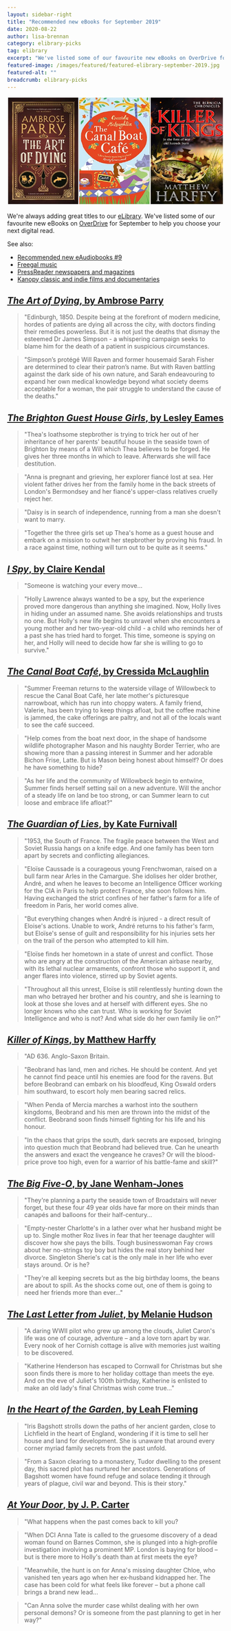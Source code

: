 ```yaml
---
layout: sidebar-right
title: "Recommended new eBooks for September 2019"
date: 2020-08-22
author: lisa-brennan
category: elibrary-picks
tag: elibrary
excerpt: "We've listed some of our favourite new eBooks on OverDrive for September to help you choose your next digital read."
featured-image: /images/featured/featured-elibrary-september-2019.jpg
featured-alt: ""
breadcrumb: elibrary-picks
---
```


![](/images/featured/featured-elibrary-september-2019.jpg)

We're always adding great titles to our [eLibrary](/elibrary/). We've listed some of our favourite new eBooks on [OverDrive](/elibrary/overdrive/) for September to help you choose your next digital read.

See also:

* [Recommended new eAudiobooks &#x23;9](/new-suggestions/elibrary-picks/new-eaudiobooks-9/)
* [Freegal music](/elibrary/freegal/)
* [PressReader newspapers and magazines](/elibrary/press-reader/)
* [Kanopy classic and indie films and documentaries](/elibrary/kanopy/)

## [<cite>The Art of Dying</cite>, by Ambrose Parry](https://suffolklibraries.overdrive.com/media/4852091?cid=1016370)

> "Edinburgh, 1850. Despite being at the forefront of modern medicine, hordes of patients are dying all across the city, with doctors finding their remedies powerless. But it is not just the deaths that dismay the esteemed Dr James Simpson - a whispering campaign seeks to blame him for the death of a patient in suspicious circumstances.

> "Simpson’s protégé Will Raven and former housemaid Sarah Fisher are determined to clear their patron’s name. But with Raven battling against the dark side of his own nature, and Sarah endeavouring to expand her own medical knowledge beyond what society deems acceptable for a woman, the pair struggle to understand the cause of the deaths."

## [<cite>The Brighton Guest House Girls</cite>, by Lesley Eames](https://suffolklibraries.overdrive.com/media/4770723?cid=1016370)

> "Thea's loathsome stepbrother is trying to trick her out of her inheritance of her parents' beautiful house in the seaside town of Brighton by means of a Will which Thea believes to be forged. He gives her three months in which to leave. Afterwards she will face destitution.

> "Anna is pregnant and grieving, her explorer fiancé lost at sea. Her violent father drives her from the family home in the back streets of London's Bermondsey and her fiancé's upper-class relatives cruelly reject her.

> "Daisy is in search of independence, running from a man she doesn't want to marry.

> "Together the three girls set up Thea's home as a guest house and embark on a mission to outwit her stepbrother by proving his fraud. In a race against time, nothing will turn out to be quite as it seems."

## [<cite>I Spy</cite>, by Claire Kendal](https://suffolklibraries.overdrive.com/media/4373169?cid=1016370)

> "Someone is watching your every move...

> "Holly Lawrence always wanted to be a spy, but the experience proved more dangerous than anything she imagined. Now, Holly lives in hiding under an assumed name. She avoids relationships and trusts no one. But Holly's new life begins to unravel when she encounters a young mother and her two-year-old child - a child who reminds her of a past she has tried hard to forget. This time, someone is spying on her, and Holly will need to decide how far she is willing to go to survive."

## [<cite>The Canal Boat Café</cite>, by Cressida McLaughlin](https://suffolklibraries.overdrive.com/media/2571808?cid=1016370)

> "Summer Freeman returns to the waterside village of Willowbeck to rescue the Canal Boat Café, her late mother's picturesque narrowboat, which has run into choppy waters. A family friend, Valerie, has been trying to keep things afloat, but the coffee machine is jammed, the cake offerings are paltry, and not all of the locals want to see the café succeed.

> "Help comes from the boat next door, in the shape of handsome wildlife photographer Mason and his naughty Border Terrier, who are showing more than a passing interest in Summer and her adorable Bichon Frise, Latte. But is Mason being honest about himself? Or does he have something to hide?

> "As her life and the community of Willowbeck begin to entwine, Summer finds herself setting sail on a new adventure. Will the anchor of a steady life on land be too strong, or can Summer learn to cut loose and embrace life afloat?"

## [<cite>The Guardian of Lies</cite>, by Kate Furnivall](https://suffolklibraries.overdrive.com/media/4434603?cid=1016370)

> "1953, the South of France. The fragile peace between the West and Soviet Russia hangs on a knife edge. And one family has been torn apart by secrets and conflicting allegiances.

> "Eloïse Caussade is a courageous young Frenchwoman, raised on a bull farm near Arles in the Camargue. She idolises her older brother, André, and when he leaves to become an Intelligence Officer working for the CIA in Paris to help protect France, she soon follows him. Having exchanged the strict confines of her father's farm for a life of freedom in Paris, her world comes alive.

> "But everything changes when André is injured - a direct result of Eloise's actions. Unable to work, André returns to his father's farm, but Eloïse's sense of guilt and responsibility for his injuries sets her on the trail of the person who attempted to kill him.

> "Eloïse finds her hometown in a state of unrest and conflict. Those who are angry at the construction of the American airbase nearby, with its lethal nuclear armaments, confront those who support it, and anger flares into violence, stirred up by Soviet agents.

> "Throughout all this unrest, Eloïse is still relentlessly hunting down the man who betrayed her brother and his country, and she is learning to look at those she loves and at herself with different eyes. She no longer knows who she can trust. Who is working for Soviet Intelligence and who is not? And what side do her own family lie on?"

## [<cite>Killer of Kings</cite>, by Matthew Harffy](https://suffolklibraries.overdrive.com/media/3021856?cid=1016370)

> "AD 636. Anglo-Saxon Britain.

> "Beobrand has land, men and riches. He should be content. And yet he cannot find peace until his enemies are food for the ravens. But before Beobrand can embark on his bloodfeud, King Oswald orders him southward, to escort holy men bearing sacred relics.

> "When Penda of Mercia marches a warhost into the southern kingdoms, Beobrand and his men are thrown into the midst of the conflict. Beobrand soon finds himself fighting for his life and his honour.

> "In the chaos that grips the south, dark secrets are exposed, bringing into question much that Beobrand had believed true. Can he unearth the answers and exact the vengeance he craves? Or will the blood-price prove too high, even for a warrior of his battle-fame and skill?"

## [<cite>The Big Five-O</cite>, by Jane Wenham-Jones](https://suffolklibraries.overdrive.com/media/4500569?cid=1016370)

> "They're planning a party the seaside town of Broadstairs will never forget, but these four 49 year olds have far more on their minds than canapés and balloons for their half-century...

> "Empty-nester Charlotte's in a lather over what her husband might be up to. Single mother Roz lives in fear that her teenage daughter will discover how she pays the bills. Tough businesswoman Fay crows about her no-strings toy boy but hides the real story behind her divorce. Singleton Sherie's cat is the only male in her life who ever stays around. Or is he?

> "They're all keeping secrets but as the big birthday looms, the beans are about to spill. As the shocks come out, one of them is going to need her friends more than ever..."

## [<cite>The Last Letter from Juliet</cite>, by Melanie Hudson](https://suffolklibraries.overdrive.com/media/4471002?cid=1016370)

> "A daring WWII pilot who grew up among the clouds, Juliet Caron's life was one of courage, adventure – and a love torn apart by war. Every nook of her Cornish cottage is alive with memories just waiting to be discovered.

> "Katherine Henderson has escaped to Cornwall for Christmas but she soon finds there is more to her holiday cottage than meets the eye. And on the eve of Juliet's 100th birthday, Katherine is enlisted to make an old lady's final Christmas wish come true..."

## [<cite>In the Heart of the Garden</cite>, by Leah Fleming](https://suffolklibraries.overdrive.com/media/4770699?cid=1016370)

> "Iris Bagshott strolls down the paths of her ancient garden, close to Lichfield in the heart of England, wondering if it is time to sell her house and land for development. She is unaware that around every corner myriad family secrets from the past unfold.

> "From a Saxon clearing to a monastery, Tudor dwelling to the present day, this sacred plot has nurtured her ancestors. Generations of Bagshott women have found refuge and solace tending it through years of plague, civil war and beyond. This is their story."

## [<cite>At Your Door</cite>, by J. P. Carter](https://suffolklibraries.overdrive.com/media/4591989?cid=1016370)

> "What happens when the past comes back to kill you?

> "When DCI Anna Tate is called to the gruesome discovery of a dead woman found on Barnes Common, she is plunged into a high‐profile investigation involving a prominent MP. London is baying for blood – but is there more to Holly's death than at first meets the eye?

> "Meanwhile, the hunt is on for Anna's missing daughter Chloe, who vanished ten years ago when her ex‐husband kidnapped her. The case has been cold for what feels like forever – but a phone call brings a brand new lead...

> "Can Anna solve the murder case whilst dealing with her own personal demons? Or is someone from the past planning to get in her way?"
